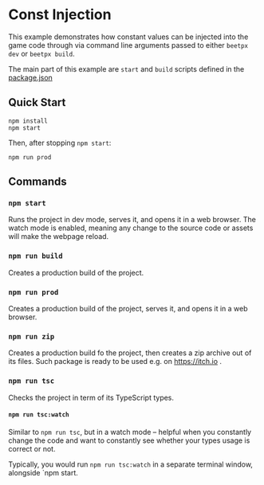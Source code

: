 # Const Injection

This example demonstrates how constant values can be injected into the game code through via command line arguments passed to either `beetpx dev` or `beetpx build`.

The main part of this example are `start` and `build` scripts defined in the [package.json](./package.json)

## Quick Start

```
npm install
npm start
```

Then, after stopping `npm start`:

```
npm run prod
```

## Commands

### `npm start`

Runs the project in dev mode, serves it, and opens it in a web browser.
The watch mode is enabled, meaning any change to the source code or assets
will make the webpage reload.

### `npm run build`

Creates a production build of the project.

### `npm run prod`

Creates a production build of the project, serves it, and opens
it in a web browser.

### `npm run zip`

Creates a production build fo the project, then creates a zip
archive out of its files. Such package is ready to be used e.g. on https://itch.io .

### `npm run tsc`

Checks the project in term of its TypeScript types.

#### `npm run tsc:watch`

Similar to `npm run tsc`, but in a watch mode – helpful
when you constantly change the code and want to constantly
see whether your types usage is correct or not.

Typically, you would run `npm run tsc:watch` in a separate
terminal window, alongside `npm start.
